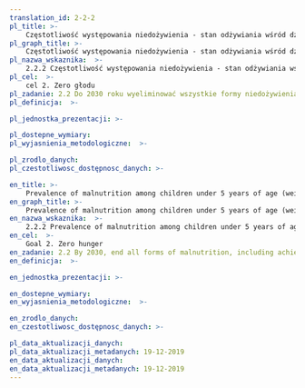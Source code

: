 ```yaml
---
translation_id: 2-2-2
pl_title: >-
    Częstotliwość występowania niedożywienia - stan odżywiania wśród dzieci poniżej 5 lat (waga w odniesieniu do wzrostu, odchylenie standardowe większe od 2 lub mniejsze lub równe 2 w odniesieniu do mediany wzrostu wynikającej ze Standardów Wzrostu WHO dla Dzieci), wg typu (niedowaga oraz nadwaga)
pl_graph_title: >-
    Częstotliwość występowania niedożywienia - stan odżywiania wśród dzieci poniżej 5 lat (waga w odniesieniu do wzrostu, odchylenie standardowe większe od 2 lub mniejsze lub równe 2 w odniesieniu do mediany wzrostu wynikającej ze Standardów Wzrostu WHO dla Dzieci), wg typu (niedowaga oraz nadwaga)
pl_nazwa_wskaznika:  >-
    2.2.2 Częstotliwość występowania niedożywienia - stan odżywiania wśród dzieci poniżej 5 lat (waga w odniesieniu do wzrostu, odchylenie standardowe większe od 2 lub mniejsze lub równe 2 w odniesieniu do mediany wzrostu wynikającej ze Standardów Wzrostu WHO dla Dzieci), wg typu (niedowaga oraz nadwaga)
pl_cel:  >-
    cel 2. Zero głodu
pl_zadanie: 2.2 Do 2030 roku wyeliminować wszystkie formy niedożywienia, w tym do 2025 r. zrealizować uzgodnione na szczeblu międzynarodowym zadania dotyczące zaburzeń wzrostu wśród dzieci poniżej piątego roku życia oraz zapewnić właściwą żywność dla dorastających dziewcząt, ciężarnych i karmiących kobiet oraz osób starszych
pl_definicja:  >-

pl_jednostka_prezentacji: >-

pl_dostepne_wymiary:
pl_wyjasnienia_metodologiczne:  >-

pl_zrodlo_danych:
pl_czestotliwosc_dostępnosc_danych: >-

en_title: >-
    Prevalence of malnutrition among children under 5 years of age (weight for height&gt +2 or &lt -2 standard deviation from the median of the WHO Child Growth Standards), by type (wasting and overweight)
en_graph_title: >-
    Prevalence of malnutrition among children under 5 years of age (weight for height&gt +2 or &lt -2 standard deviation from the median of the WHO Child Growth Standards), by type (wasting and overweight)
en_nazwa_wskaznika:  >-
    2.2.2 Prevalence of malnutrition among children under 5 years of age (weight for height&gt +2 or &lt -2 standard deviation from the median of the WHO Child Growth Standards), by type (wasting and overweight)
en_cel:  >-
    Goal 2. Zero hunger
en_zadanie: 2.2 By 2030, end all forms of malnutrition, including achieving, by 2025, the internationally agreed targets on stunting and wasting in children under 5 years of age, and address the nutritional needs of adolescent girls, pregnant and lactating women and older persons
en_definicja:  >-

en_jednostka_prezentacji: >-

en_dostepne_wymiary:
en_wyjasnienia_metodologiczne:  >-

en_zrodlo_danych:
en_czestotliwosc_dostępnosc_danych: >-

pl_data_aktualizacji_danych:
pl_data_aktualizacji_metadanych: 19-12-2019
en_data_aktualizacji_danych:
en_data_aktualizacji_metadanych: 19-12-2019
---
```

